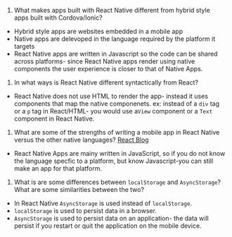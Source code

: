1. What makes apps built with React Native different from hybrid style apps built with Cordova/Ionic?
* Hybrid style apps are websites embedded in a mobile app
* Native apps are delevoped in the language required by the platform it targets
* React Native apps are written in Javascript so the code can be shared across platforms- since React Native apps render using native components the user experience is closer to that of Native Apps.

1. In what ways is React Native different syntactically from React?
* React Native does not use HTML to render the app- instead it uses components that map the native componenets. ex: instead of a `div` tag or a `p` tag in React/HTML- you would use a`View` component or a `Text` component in React Native.
1. What are some of the strengths of writing a mobile app in React Native versus the other native languages? [React Blog](https://reactjs.org/blog/2015/03/26/introducing-react-native.html)
* React Native Apps are mainy written in JavaScript, so if you do not know the language specfic to a platform, but know Javascript-you can still make an app for that platform.

1. What is are some differences between `localStorage` and `AsyncStorage`? What are some similarities between the two?
* In React Native `AsyncStorage` is used instead of `localStorage`.
* `localStorage` is used to persist data in a browser.
* `AsyncStorage` is used to persist data on an application- the data will persist if you restart or quit the application on the mobile device.